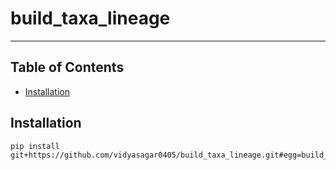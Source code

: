 # build_taxa_lineage

-----

## Table of Contents

- [Installation](#installation)

## Installation

```console
pip install git+https://github.com/vidyasagar0405/build_taxa_lineage.git#egg=build_taxa_lineage
```
